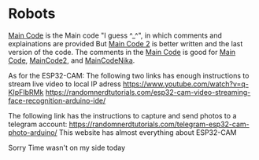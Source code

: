 # Robots
[Main Code](https://github.com/AbdelrahmanEnan/Robots/tree/main/MainCode) is the Main code "I guess ^_^", in which comments and explainations are provided
But [Main Code 2](https://github.com/AbdelrahmanEnan/Robots/tree/main/MainCode2) is better written and the last version of the code.
The comments in the [Main Code](https://github.com/AbdelrahmanEnan/Robots/tree/main/MainCode) is good for [Main Code](https://github.com/AbdelrahmanEnan/Robots/tree/main/MainCode), [MainCode2](https://github.com/AbdelrahmanEnan/Robots/tree/main/MainCode2), and [MainCodeNika](https://github.com/AbdelrahmanEnan/Robots/tree/main/MainCodeNika).


As for the ESP32-CAM:
The following two links has enough instructions to stream live video to local IP adress 
https://www.youtube.com/watch?v=q-KIpFIbRMk
https://randomnerdtutorials.com/esp32-cam-video-streaming-face-recognition-arduino-ide/

The following link has the instructions to capture and send photos to a telegram account:
https://randomnerdtutorials.com/telegram-esp32-cam-photo-arduino/
This website has almost everything about ESP32-CAM 


Sorry Time wasn't on my side today 
